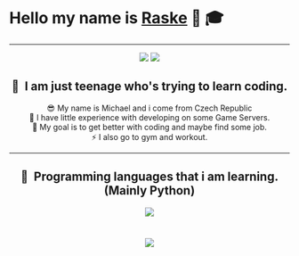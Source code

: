 # Hello my name is **[Raske](https://github.com/DevRaske)** 👋 🎓
---

<div align="center">
    <img src="https://img.shields.io/badge/STUDENT-%E2%9C%AA-blueviolet?style=for-the-badge&logo=appveyor"/>
    <img src="https://img.shields.io/badge/NOT%20EXPERIENCED%20DEV-%E2%9C%AA-ff69b4?style=for-the-badge&logo=appveyor"/>
</div>

<div align="center">
<h2> 🧤 &nbsp;I am just teenage who's trying to learn coding.</h2> 
</div>


<div align="center">  😎 My name is Michael and i come from Czech Republic</div>

<div align="center">  🎈 I have little experience with developing on some Game Servers.</div>

<div align="center">  🥅 My goal is to get better with coding and maybe find some job.</div>

<div align="center">  ⚡ I also go to gym and workout.</div>

---

<div align="center">
<h2> 🚀 &nbsp;Programming languages that i am learning. (Mainly Python)</h2> 
</div>

<p align="center">

<div align="center">
    <img src="https://skillicons.dev/icons?i=js,css,py" />
</div>

<h1 align="center">
    <img src="https://readme-typing-svg.herokuapp.com/?font=Righteous&size=35&color=F75858&center=true&vCenter=true&width=500&height=70&duration=4000&lines=Hope+you+enjoyed!+👋;" />
</h1>

